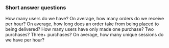 ### Short answer questions
How many users do we have?
On average, how many orders do we receive per hour?
On average, how long does an order take from being placed to being delivered?
How many users have only made one purchase? Two purchases? Three+ purchases?
On average, how many unique sessions do we have per hour?